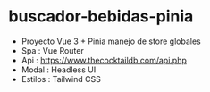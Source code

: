 # buscador-bebidas-pinia

- Proyecto Vue 3 + Pinia manejo de store globales
- Spa : Vue Router
- Api : https://www.thecocktaildb.com/api.php
- Modal : Headless UI
- Estilos : Tailwind CSS